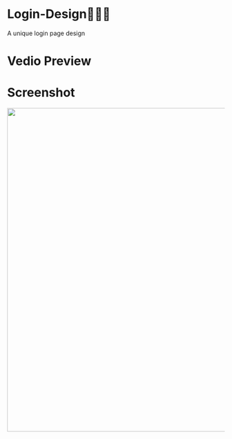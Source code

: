 # Login-Design👩🏻‍💻
A unique login page design
# Vedio Preview
# Screenshot
<p align="center">
 <img src="https://user-images.githubusercontent.com/112925756/188705623-2bf453b7-d14a-42d2-ba8e-c3c71689b0a4.jpg" width="750" height="750" />
 

 
